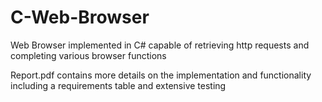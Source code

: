 # C-Web-Browser
Web Browser implemented in C# capable of retrieving http requests and completing various browser functions 

Report.pdf contains more details on the implementation and functionality including a requirements table and extensive testing
